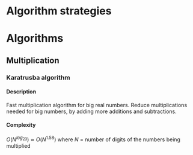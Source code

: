 # Algorithm strategies



# Algorithms

## Multiplication

### Karatrusba algorithm

#### Description

Fast multiplication algorithm for big real numbers. Reduce multiplications needed for big numbers, by adding more additions and subtractions.

#### Complexity

$O(N^{log_23}) \approx O(N^{1.58})$ where $N$ = number of digits of the numbers being multiplied

